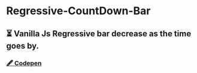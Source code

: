 # Regressive-CountDown-Bar
## :hourglass_flowing_sand: Vanilla Js Regressive bar decrease as the time goes by.

### [:fountain_pen: Codepen](https://codepen.io/CrisRocha/full/vqwzze)
